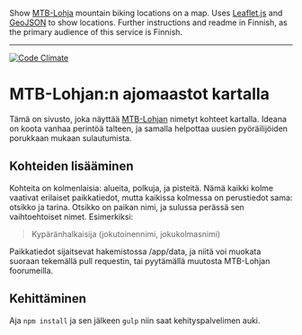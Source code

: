 Show [MTB-Lohja](http://www.mtb-lohja.com/) mountain biking locations on a map. Uses [Leaflet.js](http://leafletjs.com/) and [GeoJSON](http://geojson.org/) to show locations. Further instructions and readme in Finnish, as the primary audience of this service is Finnish. 

---------------------- 
[![Code Climate](https://codeclimate.com/github/teelahti/MTB-Lohja-places/badges/gpa.svg)](https://codeclimate.com/github/teelahti/MTB-Lohja-places)

# MTB-Lohjan:n ajomaastot kartalla #

Tämä on sivusto, joka näyttää [MTB-Lohjan](http://www.mtb-lohja.com/) nimetyt kohteet kartalla. Ideana on koota vanhaa perintöä talteen, ja samalla helpottaa uusien pyöräilijöiden porukkaan mukaan sulautumista.  

## Kohteiden lisääminen ##

Kohteita on kolmenlaisia: alueita, polkuja, ja pisteitä. Nämä kaikki kolme vaativat erilaiset paikkatiedot, mutta kaikissa kolmessa on perustiedot sama: otsikko ja tarina. Otsikko on paikan nimi, ja sulussa perässä sen vaihtoehtoiset nimet. Esimerkiksi: 

> Kypäränhalkaisija (jokutoinennimi, jokukolmasnimi)

Paikkatiedot sijaitsevat hakemistossa /app/data, ja niitä voi muokata suoraan tekemällä pull requestin, tai pyytämällä muutosta MTB-Lohjan foorumeilla.

## Kehittäminen ##

Aja `npm install` ja sen jälkeen `gulp` niin saat kehityspalvelimen auki.
